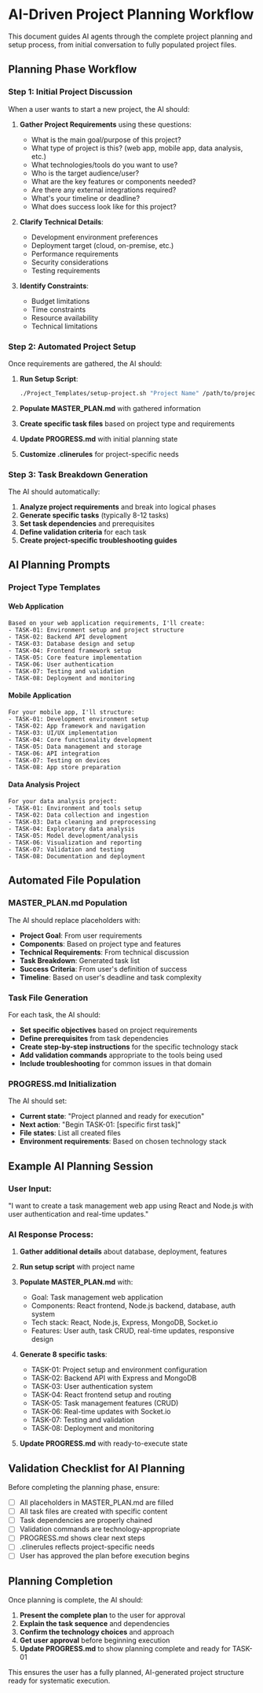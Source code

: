 # AI-Driven Project Planning Workflow

This document guides AI agents through the complete project planning and setup process, from initial conversation to fully populated project files.

## Planning Phase Workflow

### Step 1: Initial Project Discussion
When a user wants to start a new project, the AI should:

1. **Gather Project Requirements** using these questions:
   - What is the main goal/purpose of this project?
   - What type of project is this? (web app, mobile app, data analysis, etc.)
   - What technologies/tools do you want to use?
   - Who is the target audience/user?
   - What are the key features or components needed?
   - Are there any external integrations required?
   - What's your timeline or deadline?
   - What does success look like for this project?

2. **Clarify Technical Details**:
   - Development environment preferences
   - Deployment target (cloud, on-premise, etc.)
   - Performance requirements
   - Security considerations
   - Testing requirements

3. **Identify Constraints**:
   - Budget limitations
   - Time constraints
   - Resource availability
   - Technical limitations

### Step 2: Automated Project Setup
Once requirements are gathered, the AI should:

1. **Run Setup Script**:
   ```bash
   ./Project_Templates/setup-project.sh "Project Name" /path/to/project
   ```

2. **Populate MASTER_PLAN.md** with gathered information
3. **Create specific task files** based on project type and requirements
4. **Update PROGRESS.md** with initial planning state
5. **Customize .clinerules** for project-specific needs

### Step 3: Task Breakdown Generation
The AI should automatically:

1. **Analyze project requirements** and break into logical phases
2. **Generate specific tasks** (typically 8-12 tasks)
3. **Set task dependencies** and prerequisites
4. **Define validation criteria** for each task
5. **Create project-specific troubleshooting guides**

## AI Planning Prompts

### Project Type Templates

#### Web Application
```
Based on your web application requirements, I'll create:
- TASK-01: Environment setup and project structure
- TASK-02: Backend API development
- TASK-03: Database design and setup
- TASK-04: Frontend framework setup
- TASK-05: Core feature implementation
- TASK-06: User authentication
- TASK-07: Testing and validation
- TASK-08: Deployment and monitoring
```

#### Mobile Application
```
For your mobile app, I'll structure:
- TASK-01: Development environment setup
- TASK-02: App framework and navigation
- TASK-03: UI/UX implementation
- TASK-04: Core functionality development
- TASK-05: Data management and storage
- TASK-06: API integration
- TASK-07: Testing on devices
- TASK-08: App store preparation
```

#### Data Analysis Project
```
For your data analysis project:
- TASK-01: Environment and tools setup
- TASK-02: Data collection and ingestion
- TASK-03: Data cleaning and preprocessing
- TASK-04: Exploratory data analysis
- TASK-05: Model development/analysis
- TASK-06: Visualization and reporting
- TASK-07: Validation and testing
- TASK-08: Documentation and deployment
```

## Automated File Population

### MASTER_PLAN.md Population
The AI should replace placeholders with:
- **Project Goal**: From user requirements
- **Components**: Based on project type and features
- **Technical Requirements**: From technical discussion
- **Task Breakdown**: Generated task list
- **Success Criteria**: From user's definition of success
- **Timeline**: Based on user's deadline and task complexity

### Task File Generation
For each task, the AI should:
- **Set specific objectives** based on project requirements
- **Define prerequisites** from task dependencies
- **Create step-by-step instructions** for the specific technology stack
- **Add validation commands** appropriate to the tools being used
- **Include troubleshooting** for common issues in that domain

### PROGRESS.md Initialization
The AI should set:
- **Current state**: "Project planned and ready for execution"
- **Next action**: "Begin TASK-01: [specific first task]"
- **File states**: List all created files
- **Environment requirements**: Based on chosen technology stack

## Example AI Planning Session

### User Input:
"I want to create a task management web app using React and Node.js with user authentication and real-time updates."

### AI Response Process:
1. **Gather additional details** about database, deployment, features
2. **Run setup script** with project name
3. **Populate MASTER_PLAN.md** with:
   - Goal: Task management web application
   - Components: React frontend, Node.js backend, database, auth system
   - Tech stack: React, Node.js, Express, MongoDB, Socket.io
   - Features: User auth, task CRUD, real-time updates, responsive design

4. **Generate 8 specific tasks**:
   - TASK-01: Project setup and environment configuration
   - TASK-02: Backend API with Express and MongoDB
   - TASK-03: User authentication system
   - TASK-04: React frontend setup and routing
   - TASK-05: Task management features (CRUD)
   - TASK-06: Real-time updates with Socket.io
   - TASK-07: Testing and validation
   - TASK-08: Deployment and monitoring

5. **Update PROGRESS.md** with ready-to-execute state

## Validation Checklist for AI Planning

Before completing the planning phase, ensure:
- [ ] All placeholders in MASTER_PLAN.md are filled
- [ ] All task files are created with specific content
- [ ] Task dependencies are properly chained
- [ ] Validation commands are technology-appropriate
- [ ] PROGRESS.md shows clear next steps
- [ ] .clinerules reflects project-specific needs
- [ ] User has approved the plan before execution begins

## Planning Completion
Once planning is complete, the AI should:
1. **Present the complete plan** to the user for approval
2. **Explain the task sequence** and dependencies
3. **Confirm the technology choices** and approach
4. **Get user approval** before beginning execution
5. **Update PROGRESS.md** to show planning complete and ready for TASK-01

This ensures the user has a fully planned, AI-generated project structure ready for systematic execution.

